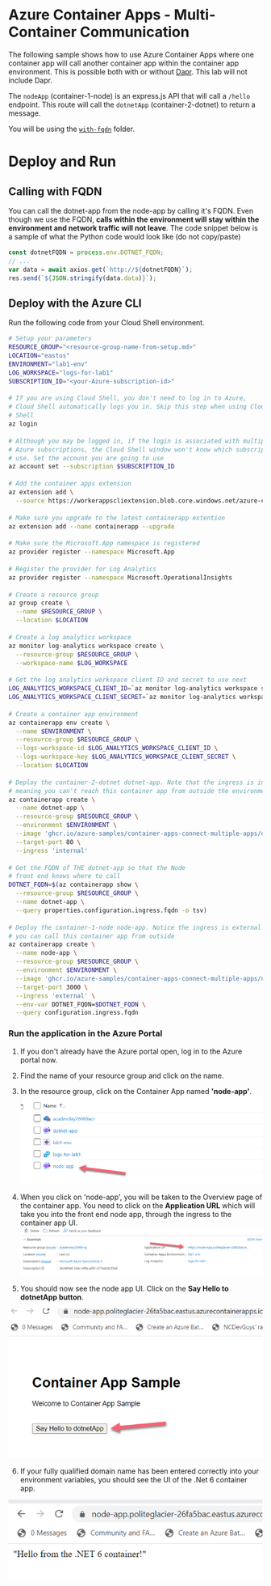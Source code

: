 # Azure Container Apps - Multi-Container Communication

The following sample shows how to use Azure Container Apps where one container app will call another container app within the container app environment.  This is possible both with or without [Dapr](https://dapr.io).  This lab will not include Dapr.  

The `nodeApp` (container-1-node) is an express.js API that will call a `/hello` endpoint.  This route will call the `dotnetApp` (container-2-dotnet) to return a message.  
  
You will be using the [`with-fqdn`](./with-fqdn) folder. 
# Deploy and Run

## Calling with FQDN

You can call the dotnet-app from the node-app by calling it's FQDN. Even though we use the FQDN, **calls within the environment will stay within the environment and network traffic will not leave**. The code snippet below is a sample of what the Python code would look like (do not copy/paste)

```js
const dotnetFQDN = process.env.DOTNET_FQDN;
// ...
var data = await axios.get(`http://${dotnetFQDN}`);
res.send(`${JSON.stringify(data.data)}`);
```

## Deploy with the Azure CLI
Run the following code from your Cloud Shell environment.
```bash
# Setup your parameters
RESOURCE_GROUP="<resource-group-name-from-setup.md>"
LOCATION="eastus"
ENVIRONMENT="lab1-env"
LOG_WORKSPACE="logs-for-lab1"
SUBSCRIPTION_ID="<your-Azure-subscription-id>"

# If you are using Cloud Shell, you don't need to log in to Azure,
# Cloud Shell automatically logs you in. Skip this step when using Cloud
# Shell
az login

# Although you may be logged in, if the login is associated with multiple
# Azure subscriptions, the Cloud Shell window won't know which subscription to
# use. Set the account you are going to use
az account set --subscription $SUBSCRIPTION_ID

# Add the container apps extension
az extension add \
  --source https://workerappscliextension.blob.core.windows.net/azure-cli-extension/containerapp-0.2.0-py2.py3-none-any.whl

# Make sure you upgrade to the latest containerapp extention
az extension add --name containerapp --upgrade

# Make sure the Microsoft.App namespace is registered
az provider register --namespace Microsoft.App

# Register the provider for Log Analytics
az provider register --namespace Microsoft.OperationalInsights

# Create a resource group
az group create \
  --name $RESOURCE_GROUP \
  --location $LOCATION

# Create a log analytics workspace
az monitor log-analytics workspace create \
  --resource-group $RESOURCE_GROUP \
  --workspace-name $LOG_WORKSPACE

# Get the log analytics workspace client ID and secret to use next
LOG_ANALYTICS_WORKSPACE_CLIENT_ID=`az monitor log-analytics workspace show --query customerId -g $RESOURCE_GROUP -n $LOG_WORKSPACE --out tsv`
LOG_ANALYTICS_WORKSPACE_CLIENT_SECRET=`az monitor log-analytics workspace get-shared-keys --query primarySharedKey -g $RESOURCE_GROUP -n $LOG_WORKSPACE --out tsv`

# Create a container app environment
az containerapp env create \
  --name $ENVIRONMENT \
  --resource-group $RESOURCE_GROUP \
  --logs-workspace-id $LOG_ANALYTICS_WORKSPACE_CLIENT_ID \
  --logs-workspace-key $LOG_ANALYTICS_WORKSPACE_CLIENT_SECRET \
  --location $LOCATION

# Deploy the container-2-dotnet dotnet-app. Note that the ingress is internal
# meaning you can't reach this container app from outside the environment
az containerapp create \
  --name dotnet-app \
  --resource-group $RESOURCE_GROUP \
  --environment $ENVIRONMENT \
  --image 'ghcr.io/azure-samples/container-apps-connect-multiple-apps/dotnet:main' \
  --target-port 80 \
  --ingress 'internal'

# Get the FQDN of THE dotnet-app so that the Node
# front end knows where to call
DOTNET_FQDN=$(az containerapp show \
  --resource-group $RESOURCE_GROUP \
  --name dotnet-app \
  --query properties.configuration.ingress.fqdn -o tsv)

# Deploy the container-1-node node-app. Notice the ingress is external meaning
# you can call this container app from outside
az containerapp create \
  --name node-app \
  --resource-group $RESOURCE_GROUP \
  --environment $ENVIRONMENT \
  --image 'ghcr.io/azure-samples/container-apps-connect-multiple-apps/node:main' \
  --target-port 3000 \
  --ingress 'external' \
  --env-var DOTNET_FQDN=$DOTNET_FQDN \
  --query configuration.ingress.fqdn
```

### Run the application in the Azure Portal
1. If you don't already have the Azure portal open, log in to the Azure portal now.
2. Find the name of your resource group and click on the name.
3. In the resource group, click on the Container App named **'node-app'**.
 ![Alt text](./content/node-app.png) 

 4. When you click on 'node-app', you will be taken to the Overview page of the container app. You need to click on the **Application URL** which will take you into the front end node app, through the ingress to the container app UI.
 ![Alt text](./content/app-url.png)

5. You should now see the node app UI. Click on the **Say Hello to dotnetApp button**.

 ![Alt text](./content/node-app-ui.png)

 6. If your fully qualified domain name has been entered correctly into your environment variables, you should see the UI of the .Net 6 container app.

 ![Alt text](./content/dot-net-app-ui.png)